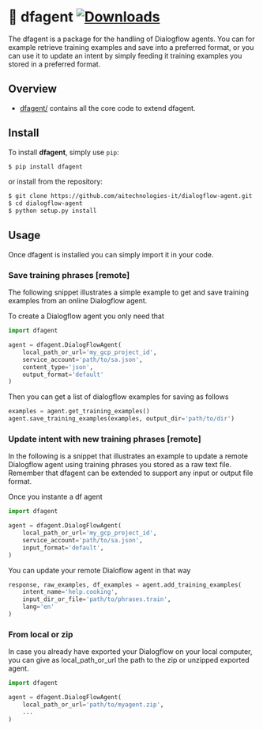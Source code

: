 # 🤖 dfagent [![Downloads](https://pepy.tech/badge/dfagent)](https://pepy.tech/project/dfagent)
The dfagent is a package for the handling of Dialogflow agents. You can for example retrieve training examples and save into a preferred format, or you can use it to update an intent by simply feeding it training examples you stored in a preferred format.

## Overview

* [dfagent/](dfagent) contains all the core code to extend dfagent.

## Install

To install **dfagent**, simply use `pip`:

```bash
$ pip install dfagent
```

or install from the repository:

```bash
$ git clone https://github.com/aitechnologies-it/dialogflow-agent.git
$ cd dialogflow-agent
$ python setup.py install
```

## Usage
Once dfagent is installed you can simply import it in your code. 

### Save training phrases [remote]

The following snippet illustrates a simple example to get and save training examples from an online Dialogflow agent.

To create a Dialogflow agent you only need that

```Python
import dfagent

agent = dfagent.DialogFlowAgent(
    local_path_or_url='my_gcp_project_id',
    service_account='path/to/sa.json',
    content_type='json',
    output_format='default'
)
```

Then you can get a list of dialogflow examples for saving as follows

```Python
examples = agent.get_training_examples()
agent.save_training_examples(examples, output_dir='path/to/dir')
```

### Update intent with new training phrases [remote]

In the following is a snippet that illustrates an example to update a remote Dialogflow agent using training phrases you stored as a raw text file. Remember that dfagent can be extended to support any input or output file format.

Once you instante a df agent

```Python
import dfagent

agent = dfagent.DialogFlowAgent(
    local_path_or_url='my_gcp_project_id',
    service_account='path/to/sa.json',
    input_format='default',
)
```

You can update your remote Dialoflow agent in that way

```Python
response, raw_examples, df_examples = agent.add_training_examples(
    intent_name='help.cooking',
    input_dir_or_file='path/to/phrases.train',
    lang='en'
)
```

### From local or zip

In case you already have exported your Dialogflow on your local computer, you can give as local_path_or_url the path to the zip or unzipped exported agent.

```Python
import dfagent

agent = dfagent.DialogFlowAgent(
    local_path_or_url='path/to/myagent.zip',
    ...
)
```
